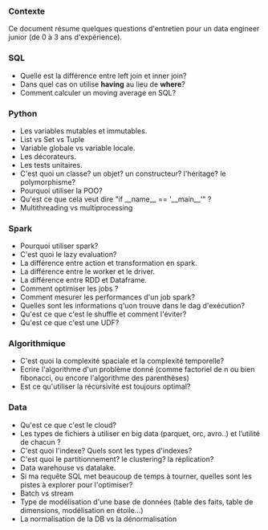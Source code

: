 ### Contexte
Ce document résume quelques questions d'entretien pour un data engineer junior (de 0 à 3 ans d'expérience).

### SQL
- Quelle est la différence entre left join et inner join?
- Dans quel cas on utilise __having__ au lieu de __where__?
- Comment calculer un moving average en SQL?

### Python
- Les variables mutables et immutables.
- List vs Set vs Tuple
- Variable globale vs variable locale.
- Les décorateurs.
- Les tests unitaires.
- C'est quoi un classe? un objet? un constructeur? l'héritage? le polymorphisme?
- Pourquoi utiliser la POO?
- Qu'est ce que cela veut dire "if \_\_name__ == '\_\_main__'" ?
- Multithreading vs multiprocessing

### Spark
- Pourquoi utiliser spark?
- C'est quoi le lazy evaluation?
- La différence entre action et transformation en spark.
- La différence entre le worker et le driver.
- La différence entre RDD et Dataframe.
- Comment optimiser les jobs ? 
- Comment mesurer les performances d'un job spark? 
- Quelles sont les informations q'uon trouve dans le dag d'exécution?
- Qu'est ce que c'est le shuffle et comment l'éviter?
- Qu'est ce que c'est une UDF?

### Algorithmique
- C'est quoi la complexité spaciale et la complexité temporelle?
- Ecrire l'algorithme d'un problème donné (comme factoriel de n ou bien fibonacci, ou encore l'algorithme des parenthèses)
- Est ce qu'utiliser la récursivité est toujours optimal?

### Data
- Qu'est ce que c'est le cloud?
- Les types de fichiers à utiliser en big data (parquet, orc, avro..) et l’utilité de chacun ? 
- C'est quoi l'indexe? Quels sont les types d'indexes?
- C'est quoi le partitionnement? le clustering? la réplication?
- Data warehouse vs datalake.
- Si ma requête SQL met beaucoup de temps à tourner, quelles sont les pistes à explorer pour l'optimiser?
- Batch vs stream
- Type de modélisation d'une base de données (table des faits, table de dimensions, modélisation en étoile...)
- La normalisation de la DB vs la dénormalisation


